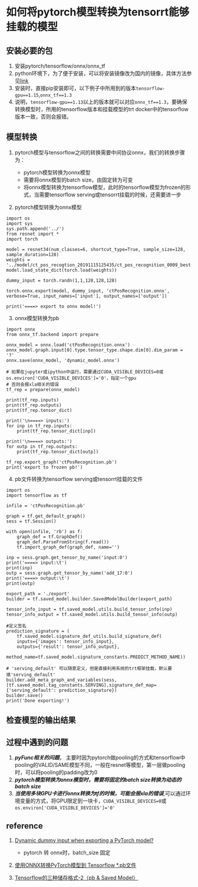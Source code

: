 # 如何将pytorch模型转换为tensorrt能够挂载的模型

## 安装必要的包
1. 安装pytorch/tensorflow/onnx/onnx_tf
2. python环境下，为了便于安装，可以将安装镜像改为国内的镜像，具体方法参见[link](https://github.com/searobbersduck/notebook.io/blob/master/%E5%A6%82%E4%BD%95%E8%A7%A3%E5%86%B3conda%E5%AE%89%E8%A3%85%E5%8C%85%E9%80%9F%E5%BA%A6%E6%85%A2%E7%9A%84%E9%97%AE%E9%A2%98.md)
3. 安装时，直接pip安装即可，以下例子中所用到的版本`tensorflow-gpu==1.15`,`onnx_tf==1.3`
4. 说明，`tensorflow-gpu==1.13`以上的版本就可以对应`onnx_tf==1.3`，要确保转换模型时，所用的tensorflow版本和挂载模型的trt docker中的tensorflow版本一致，否则会报错。

## 模型转换
1. pytorch模型与tensorflow之间的转换需要中间协议onnx，我们的转换步骤为：
    * pytorch模型转换为onnx模型
    * 需要将onnx模型的batch size，由固定转为可变
    * 将onnx模型转换为tensorflow模型，此时的tensorflow模型为frozen的形式，当需要tensorflow serving或tensorrt挂载的时候，还需要进一步

2. pytorch模型转换为onnx模型
```
import os
import sys
sys.path.append('../')
from resnet import *
import torch

model = resnet34(num_classes=6, shortcut_type=True, sample_size=128, sample_duration=128)
weights = '../model/ct_pos_recogtion_20191115125435/ct_pos_recognition_0009_best.pth'
model.load_state_dict(torch.load(weights))

dummy_input = torch.randn(1,1,128,128,128)

torch.onnx.export(model, dummy_input, 'ctPosRecognition.onnx', verbose=True, input_names=['input'], output_names=['output'])

print('====> export to onnx model!')
```

3. onnx模型转换为pb
```
import onnx
from onnx_tf.backend import prepare

onnx_model = onnx.load('ctPosRecognition.onnx')
onnx_model.graph.input[0].type.tensor_type.shape.dim[0].dim_param = '?'
onnx.save(onnx_model, 'dynamic_model.onnx')

# 如果在jupyter或ipython中运行，需要通过CUDA_VISIBLE_DEVICES=0或os.environ['CUDA_VISIBLE_DEVICES']='0'，指定一个gpu
# 否则会报xla相关的错误
tf_rep = prepare(onnx_model)

print(tf_rep.inputs)
print(tf_rep.outputs)
print(tf_rep.tensor_dict)

print('\n====> inputs:')
for inp in tf_rep.inputs:
    print(tf_rep.tensor_dict[inp])

print('\n====> outputs:')
for outp in tf_rep.outputs:
    print(tf_rep.tensor_dict[outp])

tf_rep.export_graph('ctPosRecognition.pb')
print('export to frozen pb!')
```

4. pb文件转换为tensorflow serving或tensorrt挂载的文件
```
import os
import tensorflow as tf

infile = 'ctPosRecognition.pb'

graph = tf.get_default_graph()
sess = tf.Session()

with open(infile, 'rb') as f:
    graph_def = tf.GraphDef()
    graph_def.ParseFromString(f.read())
    tf.import_graph_def(graph_def, name='')

inp = sess.graph.get_tensor_by_name('input:0')
print('====> input:\t')
print(inp)
outp = sess.graph.get_tensor_by_name('add_17:0')
print('====> output:\t')
print(outp)

export_path = './export'
builder = tf.saved_model.builder.SavedModelBuilder(export_path)

tensor_info_input = tf.saved_model.utils.build_tensor_info(inp)
tensor_info_output = tf.saved_model.utils.build_tensor_info(outp)

#定义签名
prediction_signature = (
    tf.saved_model.signature_def_utils.build_signature_def(
    inputs={'images': tensor_info_input},
    outputs={'result': tensor_info_output},
    method_name=tf.saved_model.signature_constants.PREDICT_METHOD_NAME))

# 'serving_default' 可以随意定义，但是直接利用系统的trt框架挂载，默认要填'serving_default'
builder.add_meta_graph_and_variables(sess, [tf.saved_model.tag_constants.SERVING],signature_def_map={'serving_default': prediction_signature})
builder.save()
print('Done exporting!')
```

## 检查模型的输出结果


## 过程中遇到的问题
1. ***pyFunc相关的问题***， 主要时因为pytorch做pooling的方式和tensorflow中pooling的VALID/SAME模型不同，一般在resnet等模型，第一层做pooling时，可以将pooling的padding改为0
2. ***pytorch模型转换为onnx模型时，需要将固定的batch size转换为动态的batch size***
3. ***当使用多块GPU卡进行onnx转换为tf的时候，可能会报xla的错误***,可以通过环境变量的方式，将GPU限定到一块卡，`CUDA_VISIBLE_DEVICES=0`或`os.environ['CUDA_VISIBLE_DEVICES']='0'`


## reference

1. [Dynamic dummy input when exporting a PyTorch model? ](https://github.com/onnx/onnx/issues/654)
    * pytorch 转 onnx时，batch_size 固定

2. [使用ONNX转换PyTorch模型到 Tensorflow *.pb文件](https://zhuanlan.zhihu.com/p/57833679)

3. [Tensorflow的三种储存格式-2（pb & Saved Model）](https://zhuanlan.zhihu.com/p/60069860)
